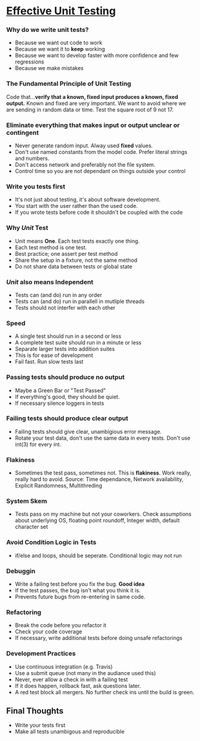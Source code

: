 # [Effective Unit Testing](https://www.youtube.com/watch?v=fr1E9aVnBxw)

### Why do we write unit tests?
+ Because we want out code to work
+ Because we want it to **keep** working
+ Because we want to develop faster with more confidence and few regressions
+ Because we make mistakes

### The Fundamental Principle of Unit Testing
Code that...**verify that a known, fixed input produces a known, fixed output.** Known and fixed are very important. We want to avoid where we are sending in random data or time. Test the square root of 9 not 17.

### Eliminate everything that makes input or output unclear or contingent
+ Never generate random input. Alway used **fixed** values.
+ Don't use named constants from the model code. Prefer literal strings and numbers.
+ Don't access network and preferably not the file system.
+ Control time so you are not dependant on things outside your control

### Write you tests first
+ It's not just about testing, it's about software development.
+ You start with the user rather than the used code.
+ If you wrote tests before code it shouldn't be coupled with the code

### Why *Unit* Test
+ Unit means **One**. Each test tests exactly one thing.
+ Each test method is one test.
+ Best practice; one assert per test method
+ Share the setup in a fixture, not the same method
+ Do not share data between tests or global state

### *Unit* also means **Independent**
+ Tests can (and do) run in any order
+ Tests can (and do) run in parallell in mutliple threads
+ Tests should not interfer with each other

### Speed
+ A single test should run in a second or less
+ A complete test suite should run in a minute or less
+ Separate larger tests into addition suites
+ This is for ease of development
+ Fail fast. Run slow tests last

### Passing tests should produce no output
+ Maybe a Green Bar or "Test Passed"
+ If everything's good, they should be quiet.
+ If necessary silence loggers in tests

### Failing tests should produce clear output
+ Failing tests should give clear, unambigious error message.
+ Rotate your test data, don't use the same data in every tests. Don't use int(3) for every int.

### Flakiness
+ Sometimes the test pass, sometimes not. This is **flakiness**. Work really, really hard to avoid. Source: Time dependance, Network availability, Explicit Randomness, Multithreding

### System Skem
+ Tests pass on my machine but not your coworkers. Check assumptions about underlying OS, floating point roundoff, Integer width, default character set

### Avoid Condition Logic in Tests
+ if/else and loops, should be seperate. Conditional logic may not run

### Debuggin
+ Write a failing test before you fix the bug. **Good idea**
+ If the test passes, the bug isn't what you think it is.
+ Prevents future bugs from re-entering in same code.

### Refactoring
+ Break the code before you refactor it
+ Check your code coverage
+ If necessary, write additional tests before doing unsafe refactorings

### Development Practices
+ Use continuous integration (e.g. Travis)
+ Use a submit queue (not many in the audiance used this)
+ Never, ever allow a check in with a failing test
+ If it does happen, rollback fast, ask questions later.
+ A red test block all mergers. No further check ins until the build is green.

## Final Thoughts
+ Write your tests first
+ Make all tests unambigous and reproducible
